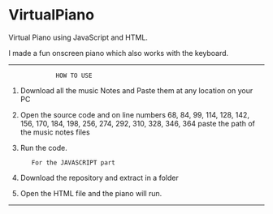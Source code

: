 # VirtualPiano
Virtual Piano using JavaScript and HTML.

I made a fun onscreen piano which also works with the keyboard.

**************************************************
                 HOW TO USE 

1. Download all the music Notes and Paste them at any location on your PC
2. Open the source code and on line numbers 68, 84, 99, 114, 128, 142, 156, 170, 184, 198, 256, 274, 292, 310, 328, 346, 364  paste the path of the music notes files
3. Run the code.

          For the JAVASCRIPT part
          
1. Download the repository and extract in a folder
2. Open the HTML file and the piano will run.
**************************************************
